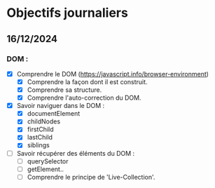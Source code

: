 # Objectifs journaliers

## 16/12/2024

### DOM :

- [x] Comprendre le DOM (https://javascript.info/browser-environment)
  - [x] Comprendre la façon dont il est construit.
  - [x] Comprendre sa structure.
  - [x] Comprendre l'auto-correction du DOM.
- [x] Savoir naviguer dans le DOM :
  - [x] documentElement
  - [x] childNodes
  - [x] firstChild
  - [x] lastChild
  - [x] siblings
- [ ] Savoir récupérer des éléments du DOM :
  - [ ] querySelector
  - [ ] getElement..
  - [ ] Comprendre le principe de 'Live-Collection'.
